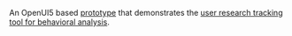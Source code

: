 An OpenUI5 based [prototype](https://sap.github.io/ux-tracking-tool/prototype/index.html) that demonstrates the [user research tracking tool for behavioral analysis](https://github.com/SAP/ux-tracking-tool).
